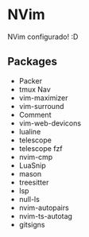 # NVim

NVim configurado! :D

## Packages

- Packer
- tmux Nav
- vim-maximizer
- vim-surround
- Comment
- vim-web-devicons
- lualine
- telescope
- telescope fzf
- nvim-cmp
- LuaSnip
- mason
- treesitter
- lsp
- null-ls
- nvim-autopairs
- nvim-ts-autotag
- gitsigns
